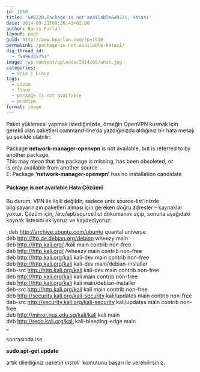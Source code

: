 ```yaml
---
id: 1910
title: '&#8220;Package is not available&#8221; Hatası'
date: 2014-09-21T09:36:43+02:00
author: Barış Parlan
layout: post
guid: http://www.bparlan.com/?p=1910
permalink: /package-is-not-available-hatasi/
dsq_thread_id:
  - "5496335751"
image: /wp-content/uploads/2014/09/unix.jpg
categories:
  - Unix | Linux
tags:
  - çözüm
  - linux
  - package is not available
  - problem
format: image
---
```

<div class="ttr_start">
</div>

Paket yüklemesi yapmak istediğinizde, örneğin OpenVPN kurmak için gerekli olan paketleri command-line&#8217;da yazdığınızda aldığınız bir hata mesajı şu şekilde olabilir:

Package **network-manager-openvpn** is not available, but is referred to by another package.  
This may mean that the package is missing, has been obsoleted, or  
is only available from another source  
E: Package **&#8216;network-manager-openvpn&#8217;** has no installation candidate

#### Package is not available Hata Çözümü

Bu durum, VPN ile ilgili değildir, sadece unix source-list&#8217;inizde bilgisayarınızın paketleri alması için gereken doğru adresler &#8211; kaynaklar yoktur. Çözüm için, /etc/apt/source.list dökümanını açıp, sonuna aşağıdaki kaynak listesini ekliyoruz ve kaydediyoruz:

_deb http://archive.ubuntu.com/ubuntu quantal universe  
deb http://ftp.de.debian.org/debian wheezy main  
deb http://http.kali.org/ /kali main contrib non-free  
deb http://http.kali.org/ /wheezy main contrib non-free  
deb http://http.kali.org/kali kali-dev main contrib non-free  
deb http://http.kali.org/kali kali-dev main/debian-installer  
deb-src http://http.kali.org/kali kali-dev main contrib non-free  
deb http://http.kali.org/kali kali main contrib non-free  
deb http://http.kali.org/kali kali main/debian-installer  
deb-src http://http.kali.org/kali kali main contrib non-free  
deb http://security.kali.org/kali-security kali/updates main contrib non-free  
deb-src http://security.kali.org/kali-security kali/updates main contrib non-free  
deb http://mirror.nus.edu.sg/kali/kali kali main  
deb http://repo.kali.org/kali kali-bleeding-edge main  
_ 

sonrasında ise:

**sudo apt-get update**

artık dilediğiniz paketin _install_  komutunu başarı ile verebilirsiniz.

<div class="ttr_end">
</div>
